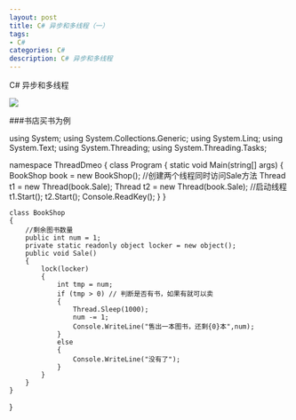 ```yaml
---
layout: post
title: C# 异步和多线程（一）
tags:
- C#
categories: C#
description: C# 异步和多线程
---
```

C# 异步和多线程


![](http://b103.photo.store.qq.com/psb?/V12F66l52TZq7M/RTOoeT0mFRHiUw2TQh99Hi.Gatuc3DpEkZEjFxkT41k!/b/Yd.3bT1GGwAAYii.bT2HFQAA&bo=ngK8AQAAAAABFBI!&rf=viewer_4&t=5)

###书店买书为例

using System;
using System.Collections.Generic;
using System.Linq;
using System.Text;
using System.Threading;
using System.Threading.Tasks;

namespace ThreadDmeo
{
    class Program
    {
        static void Main(string[] args)
        {
            BookShop book = new BookShop();
            //创建两个线程同时访问Sale方法
            Thread t1 = new Thread(book.Sale);
            Thread t2 = new Thread(book.Sale);
            //启动线程
            t1.Start();
            t2.Start();
            Console.ReadKey();
        }
    }

    class BookShop
    {
        //剩余图书数量
        public int num = 1;
        private static readonly object locker = new object();
        public void Sale()
        {
            lock(locker)
            {
                int tmp = num;
                if (tmp > 0) // 判断是否有书，如果有就可以卖
                {
                    Thread.Sleep(1000);
                    num -= 1;
                    Console.WriteLine("售出一本图书，还剩{0}本",num);
                }
                else
                {
                    Console.WriteLine("没有了");
                }
            }
        }
    }
}


